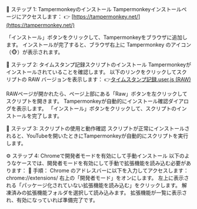 🧩 ステップ 1: Tampermonkeyのインストール
Tampermonkeyインストールページにアクセスします：
👉 [https://tampermonkey.net/](https://tampermonkey.net/)

「インストール」ボタンをクリックして、Tampermonkeyをブラウザに追加します。
インストールが完了すると、ブラウザ右上に Tampermonkey のアイコン（🐵）が表示されます。

📜 ステップ 2: タイムスタンプ記録スクリプトのインストール
Tampermonkeyがインストールされていることを確認します。
以下のリンクをクリックしてスクリプトの RAW バージョンを表示します：
👉[タイムスタンプ記録.user.js (RAW)](https://github.com/Shinya1015/YT-Time-Stamp/blob/main/%E3%82%BF%E3%82%A4%E3%83%A0%E3%82%B9%E3%82%BF%E3%83%B3%E3%83%97%E8%A8%98%E9%8C%B2.user.js)

RAWページが開かれたら、ページ上部にある「Raw」ボタンを左クリックしてスクリプトを開きます。
Tampermonkeyが自動的にインストール確認ダイアログを表示します。
「インストール」ボタンをクリックして、スクリプトのインストールを完了します。

🚀 ステップ 3: スクリプトの使用と動作確認
スクリプトが正常にインストールされると、YouTubeを開いたときにTampermonkeyが自動的にスクリプトを実行します。

⚙️ ステップ 4: Chromeで開発者モードを有効にして手動インストール
以下のようなケースでは、開発者モードを有効にして手動で拡張機能を読み込む必要があります：
🔧 手順：
Chrome のアドレスバーに以下を入力してアクセスします：
chrome://extensions/
右上の「開発者モード」をオンにします。
左上に表示される「パッケージ化されていない拡張機能を読み込む」をクリックします。
解凍済みの拡張機能フォルダを選択して読み込みます。
拡張機能が一覧に表示され、有効になっていれば準備完了です。
